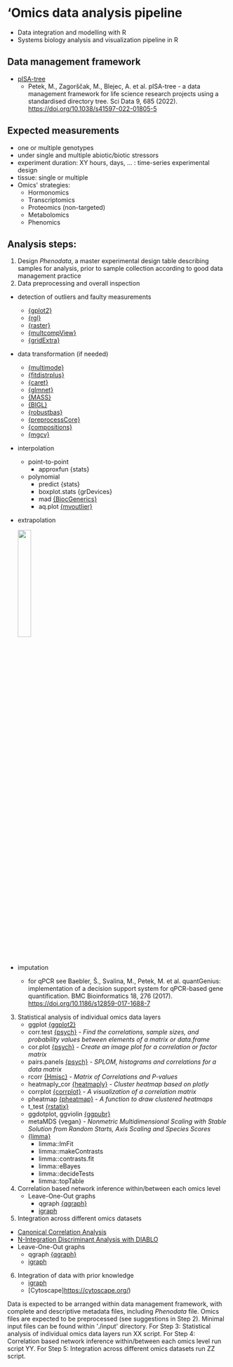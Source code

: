 # **‘Omics data analysis pipeline**
- Data integration and modelling with R
- Systems biology analysis and visualization pipeline in R

## Data management framework
- [pISA-tree](https://github.com/NIB-SI/pISA-tree)
  * Petek, M., Zagorščak, M., Blejec, A. et al. pISA-tree - a data management framework for life science research projects using a standardised directory tree. Sci Data 9, 685 (2022). https://doi.org/10.1038/s41597-022-01805-5

## Expected measurements
- one or multiple genotypes
- under single and multiple abiotic/biotic stressors
- experiment duration: XY hours, days, ... : time-series experimental design
- tissue: single or multiple
- Omics' strategies: 
  * Hormonomics
  * Transcriptomics 
  * Proteomics (non-targeted)
  * Metabolomics 
  * Phenomics

## Analysis steps:
1. Design _Phenodata_, a master experimental design table describing samples for analysis, prior to sample collection according to good data management practice
2. Data preprocessing and overall inspection
  * detection of outliers and faulty measurements
    * [{gplot2}](https://cran.r-project.org/web/packages/ggplot2/index.html)
    * [{rgl}](https://cran.r-project.org/web/packages/rgl/index.html)
    * [{raster}](https://cran.r-project.org/web/packages/raster/index.html)
    * [{multcompView}](https://cran.r-project.org/web/packages/multcompView/index.html)
    * [{gridExtra}](https://cran.r-project.org/web/packages/gridExtra/index.html)
  * data transformation (if needed)
    * [{multimode}](https://cran.r-project.org/web/packages/multimode/index.html)
    * [{fitdistrplus}](https://cran.r-project.org/web/packages/fitdistrplus/index.html)
    * [{caret}](https://cran.r-project.org/web/packages/caret/index.html)
    * [{glmnet}](https://cran.r-project.org/web/packages/glmnet/index.html)
    * [{MASS}](https://cran.r-project.org/web/packages/MASS/index.html)
    * [{BIGL}](https://cran.r-project.org/web/packages/BIGL/index.html)
    * [{robustbas}](https://cran.r-project.org/web/packages/robustbase/index.html)
    * [{preprocessCore}](https://www.bioconductor.org/packages/release/bioc/html/preprocessCore.html)
    * [{compositions}](https://cran.r-project.org/web/packages/compositions/index.html)
    * [{mgcv}](https://cran.r-project.org/web/packages/mgcv/index.html)
  * interpolation
    * point-to-point
      * approxfun {stats}
    * polynomial
      * predict {stats}
      * boxplot.stats {grDevices}
      * mad [{BiocGenerics}](https://bioconductor.org/packages/release/bioc/html/BiocGenerics.html)
      * aq.plot [{mvoutlier}](https://cran.r-project.org/web/packages/mvoutlier/index.html)
  * extrapolation
  
    <img src="https://www.statology.org/wp-content/uploads/2021/09/interp3-768x545.png" width=25% height=25%>
  * imputation
    * for qPCR see Baebler, Š., Svalina, M., Petek, M. et al. quantGenius: implementation of a decision support system for qPCR-based gene quantification. BMC Bioinformatics 18, 276 (2017). https://doi.org/10.1186/s12859-017-1688-7
  
3. Statistical analysis of individual omics data layers
   * ggplot [{ggplot2}](https://cran.r-project.org/web/packages/ggplot2/index.html)
   * corr.test [{psych}](https://cran.r-project.org/web/packages/psych/index.html) - _Find the correlations, sample sizes, and probability values between elements of a matrix or data.frame_
   * cor.plot [{psych}](https://cran.r-project.org/web/packages/psych/index.html) - _Create an image plot for a correlation or factor matrix_
   * pairs.panels [{psych}](https://cran.r-project.org/web/packages/psych/index.html) - _SPLOM, histograms and correlations for a data matrix_
   * rcorr [{Hmisc}](https://cran.r-project.org/web/packages/Hmisc/index.html) - _Matrix of Correlations and P-values_
   * heatmaply_cor [{heatmaply}](https://cran.r-project.org/web/packages/heatmaply/index.html) - _Cluster heatmap based on plotly_
   * corrplot [{corrplot}](https://cran.r-project.org/web/packages/corrplot/index.html) - _A visualization of a correlation matrix_
   * pheatmap [{pheatmap}](https://cran.r-project.org/web/packages/pheatmap/index.html) - _A function to draw clustered heatmaps_
   * t_test [{rstatix}](https://cran.r-project.org/web/packages/rstatix/index.html)
   * ggdotplot, ggviolin [{ggpubr}](https://cran.r-project.org/web/packages/ggpubr/index.html)
   * metaMDS {vegan} - _Nonmetric Multidimensional Scaling with Stable Solution from Random Starts, Axis Scaling and Species Scores_
   * [{limma}](https://bioconductor.org/packages/release/bioc/html/limma.html)
     * limma::lmFit
     * limma::makeContrasts
     * limma::contrasts.fit
     * limma::eBayes
     * limma::decideTests
     * limma::topTable
4. Correlation based network inference within/between each omics level
   * Leave-One-Out graphs
     * qgraph [{qgraph}](https://cran.r-project.org/web/packages/qgraph/)
     * [igraph](https://igraph.org/r/)
5. Integration across different omics datasets
 * [Canonical Correlation Analysis](https://mixomics.org/methods/)
 * [N-Integration Discriminant Analysis with DIABLO](https://mixomics.org/mixDIABLO/)
 * Leave-One-Out graphs
   * qgraph [{qgraph}](https://cran.r-project.org/web/packages/qgraph/)
   * [igraph](https://igraph.org/r/)
6. Integration of data with prior knowledge
   * [igraph](https://igraph.org/r/)
   * [Cytoscape]https://cytoscape.org/)

Data is expected to be arranged within data management framework, with complete and descriptive metadata files, including _Phenodata_ file. Omics files are expected to be preprocessed (see suggestions in Step 2). Minimal input files can be found within './input' directory. For Step 3: Statistical analysis of individual omics data layers run XX script. For Step 4: Correlation based network inference within/between each omics level run script YY. For Step 5: Integration across different omics datasets run ZZ script.
